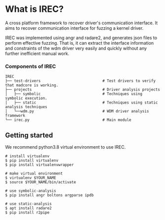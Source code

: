 # What is IREC?
A cross platform framework to recover driver's communication interface. It aims to recover communication interface for fuzzing a kernel driver.

IREC was implemented using angr and radare2, and generates json files to perform effective fuzzing. That is, it can extract the interface information and constraints of the wdm driver very easily and quickly without any further inefficient manual work. 

### Components of IREC

```shell
IREC
├── test-drivers                            # Test drivers to verify that madcore is working.
├── projects                                # Driver analysis projects
│   ├── symbolic                            # Techniques using symbolic execution.
│   ├── static                              # Techniques using static analysis techniques
│   └──wdm.py                               # WDM driver analysis framework
└── irec.py                                 # Main module
```

## Getting started

We recommend python3.8 virtual environment to use IREC.

```shell
# install virtualenv
$ pip install virtualenv
$ pip install virtualenvwrapper

# make virtual environment
$ virtualenv $YOUR_NAME
$ source $YOUR_NAME/bin/activate

# use symbolic-analysis
$ pip install angr boltons argparse ipdb

# use static-analysis
$ apt install radare2
$ pip install r2pipe
```
